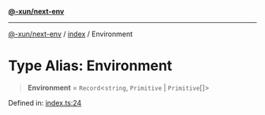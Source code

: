 [**@-xun/next-env**](../../README.md)

***

[@-xun/next-env](../../README.md) / [index](../README.md) / Environment

# Type Alias: Environment

> **Environment** = `Record`\<`string`, `Primitive` \| `Primitive`[]\>

Defined in: [index.ts:24](https://github.com/Xunnamius/react-utils/blob/84547fe8d5f66a2fb908cd35a9aeb4b422bd1c6c/packages/next-env/src/index.ts#L24)
